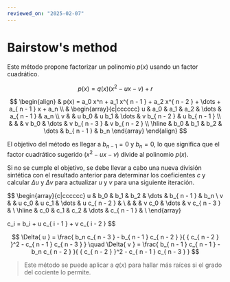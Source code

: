 ```yaml
---
reviewed_on: "2025-02-07"
---
```


# Bairstow's method

Este método propone factorizar un polinomio $p(x)$ usando un factor cuadrático.

$$
p(x) = q(x) (x^2 - u x - v) + r
$$

$$
\begin{align}
	& p(x) = a_0 x^n + a_1 x^{ n - 1 } + a_2 x^{ n - 2 } + \dots + a_{ n - 1 } x + a_n \\
	& \begin{array}{c|cccccc}
			u & a_0 & a_1   & a_2   & \dots & a_{ n - 1 }   & a_n \\
			v &     & u b_0 & u b_1 & \dots & v b_{ n - 2 } & u b_{ n - 1 } \\
			  &     &       & v b_0 & \dots & v b_{ n - 3 } & v b_{ n - 2 } \\
			\hline
			  & b_0 & b_1   & b_2   & \dots & b_{ n - 1 }   & b_n
		\end{array}
\end{align}
$$

El objetivo del método es llegar a $b_{ n - 1 } = 0$ y $b_n = 0$, lo que significa que el factor cuadrático sugerido ($x^2 - u x - v$) divide al polinomio $p(x)$.

Si no se cumple el objetivo, se debe llevar a cabo una nueva división sintética con el resultado anterior para determinar los coeficientes $c$ y calcular $\Delta{ u }$ y $\Delta{ v }$ para actualizar $u$ y $v$ para una siguiente iteración.

$$
\begin{array}{c|cccccc}
	u & b_0 & b_1   & b_2   & \dots & b_{ n - 1 }   & b_n  \\
	v &     & u c_0 & u c_1 & \dots & u c_{ n - 2 } &  \\
	  &     &       & v c_0 & \dots & v c_{ n - 3 } &  \\
	\hline
	  & c_0 & c_1   & c_2   & \dots & c_{ n - 1 }   & \\
\end{array}

c_i = b_i + u c_{ i - 1 } + v c_{ i - 2 }
$$

$$
\Delta{ u } = \frac{ b_n c_{ n - 3 } - b_{ n - 1 } c_{ n - 2 } }{ { c_{ n - 2 } }^2 - c_{ n - 1 } c_{ n - 3 } } \quad \Delta{ v } = \frac{ b_{ n - 1 } c_{ n - 1 } - b_n c_{ n - 2 } }{ { c_{ n - 2 } }^2 - c_{ n - 1 } c_{ n - 3 } }
$$

> Este método se puede aplicar a $q(x)$ para hallar más raíces si el grado del cociente lo permite.
